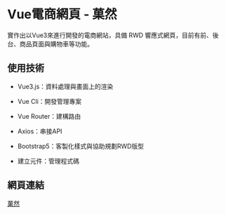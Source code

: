# Vue電商網頁 - 菓然
實作出以Vue3來進行開發的電商網站，具備 RWD 響應式網頁，目前有前、後台、商品頁面與購物車等功能。

## 使用技術
- Vue3.js：資料處理與畫面上的渲染

- Vue Cli：開發管理專案

- Vue Router：建構路由

- Axios：串接API

- Bootstrap5：客製化樣式與協助規劃RWD版型

- 建立元件：管理程式碼

## 網頁連結
[菓然](https://tnw7756113.github.io/vue3-finally/)
